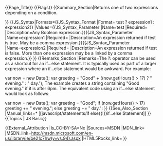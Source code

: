 {{Page_Title}}
{{Flags}}
{{Summary_Section|Returns one of two expressions depending on a condition.

}}
{{JS_Syntax|Formats={{JS_Syntax_Format
|Format= test ? expression1 : expression2}}
|Values={{JS_Syntax_Parameter
|Name=test
|Required=
|Description=Any Boolean expression.}}{{JS_Syntax_Parameter
|Name=expression1
|Required=
|Description=An expression returned if test is true. May be a comma expression.}}{{JS_Syntax_Parameter
|Name=expression2
|Required=
|Description=An expression returned if test is false. More than one expression may be a linked by a comma expression.}}
}}
{{Remarks_Section
|Remarks=The ?: operator can be used as a shortcut for an if...else statement. It is typically used as part of a larger expression where an if...else statement would be awkward. For example:

 var now = new Date();
 var greeting = "Good" + ((now.getHours() &gt; 17) ? " evening." : " day.");
The example creates a string containing "Good evening." if it is after 6pm. The equivalent code using an if...else statement would look as follows:

 var now = new Date();
 var greeting = "Good";
 if (now.getHours() &gt; 17)
    greeting += " evening.";
 else
    greeting += " day.";
}}
{{See_Also_Section
|Manual_links=* [[javascript/statements/if else{{!}}if...else Statement]]
}}
{{Topics | JS Basic}}

{{External_Attribution
|Is_CC-BY-SA=No
|Sources=MSDN
|MDN_link=
|MSDN_link=http://msdn.microsoft.com/en-us/library/ie/be21c7hw(v=vs.94).aspx
|HTML5Rocks_link=
}}